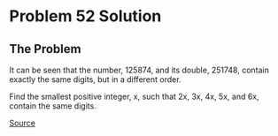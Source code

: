 # Problem 52 Solution

## The Problem
It can be seen that the number, 125874, and its double, 251748, contain exactly the same digits, but in a different order.

Find the smallest positive integer, x, such that 2x, 3x, 4x, 5x, and 6x, contain the same digits.

[Source](https://projecteuler.net/problem=52)

